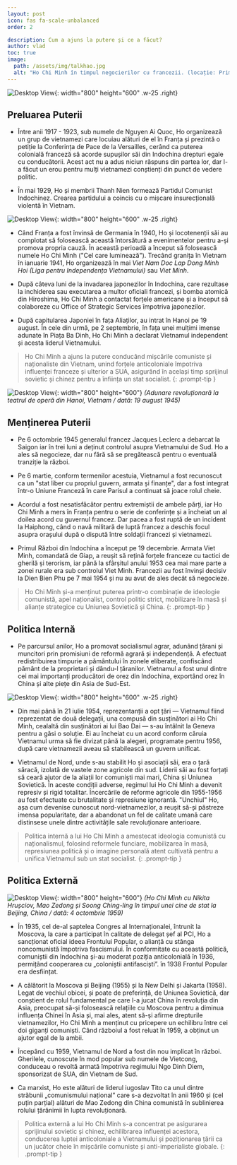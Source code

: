 ```yaml
---
layout: post
icon: fas fa-scale-unbalanced
order: 2

description: Cum a ajuns la putere și ce a făcut?
author: vlad
toc: true
image:
  path: /assets/img/talkhao.jpg
  alt: "Ho Chi Minh în timpul negocierilor cu francezii. (locație: Primăria Parisului, Franța / dată: la 4 iulie 1946)"
---
```


![Desktop View](/assets/img/ICP.png){: width="800" height="600" .w-25 .right}

## Preluarea Puterii

- Între anii 1917 - 1923, sub numele de Nguyen Ai Quoc, Ho organizează un grup de vietnamezi care locuiau alături de el în Franța și prezintă o petiție la Conferința de Pace de la Versailles, cerând ca puterea colonială franceză să acorde supușilor săi din Indochina drepturi egale cu conducătorii. Acest act nu a adus niciun răspuns din partea lor, dar l-a făcut un erou pentru mulți vietnamezi conștienți din punct de vedere politic.

- În mai 1929, Ho și membrii Thanh Nien formează Partidul Comunist Indochinez. Crearea partidului a coincis cu o mișcare insurecțională violentă în Vietnam.

![Desktop View](/assets/img/vietminh.png){: width="800" height="600" .w-25 .right}

- Când Franța a fost învinsă de Germania în 1940, Ho și locotenenții săi au complotat să folosească această întorsătură a evenimentelor pentru a-și promova propria cauză. În această perioadă a început să folosească numele Ho Chi Minh ("Cel care luminează"). Trecând granița în Vietnam în ianuarie 1941, Ho organizează în mai _Viet Nam Doc Lap Dong Minh Hoi (Liga pentru Independența Vietnamului)_ sau _Viet Minh_.

- După câteva luni de la invadarea japonezilor în Indochina, care rezultase la inchiderea sau executarea a multor oficiali francezi, și bomba atomică din Hiroshima, Ho Chi Minh a contactat forțele americane și a început să colaboreze cu Office of Strategic Services împotriva japonezilor.

- După capitularea Japoniei în fața Aliaților, au intrat în Hanoi pe 19 august. În cele din urmă, pe 2 septembrie, în fața unei mulțimi imense adunate în Piața Ba Dinh, Ho Chi Minh a declarat Vietnamul independent și acesta liderul Vietnamului.

> Ho Chi Minh a ajuns la putere conducând mișcările comuniste și naționaliste din Vietnam, unind forțele anticoloniale împotriva influenței franceze și ulterior a SUA, asigurând în același timp sprijinul sovietic și chinez pentru a înființa un stat socialist.
{: .prompt-tip }

![Desktop View](/assets/img/independentasf.jpg){: width="800" height="600"}
_(Adunare revoluționară la teatrul de operă din Hanoi, Vietnam / dată: 19 august 1945)_
## Menținerea Puterii

- Pe 6 octombrie 1945 generalul francez Jacques Leclerc a debarcat la Saigon iar în trei luni a deținut controlul asupra Vietnamului de Sud. Ho a ales să negocieze, dar nu fără să se pregătească pentru o eventuală tranziție la război.

- Pe 6 martie, conform termenilor acestuia, Vietnamul a fost recunoscut ca un "stat liber cu propriul guvern, armata și finanțe", dar a fost integrat într-o Uniune Franceză în care Parisul a continuat să joace rolul cheie.

- Acordul a fost nesatisfăcător pentru extremiștii de ambele părți, iar Ho Chi Minh a mers în Franța pentru o serie de conferințe și a încheiat un al doilea acord cu guvernul francez. Dar pacea a fost ruptă de un incident la Haiphong, când o navă militară de luptă francez a deschis focul asupra orașului după o dispută între soldații francezi și vietnamezi.

- Primul Război din Indochina a început pe 19 decembrie. Armata Viet Minh, comandată de Giap, a reușit să rețină forțele franceze cu tactici de gherilă și terorism, iar până la sfârșitul anului 1953 cea mai mare parte a zonei rurale era sub controlul Viet Minh. Francezii au fost învinși decisiv la Dien Bien Phu pe 7 mai 1954 și nu au avut de ales decât să negocieze.

> Ho Chi Minh și-a menținut puterea printr-o combinație de ideologie comunistă, apel naționalist, control politic strict, mobilizare în masă și alianțe strategice cu Uniunea Sovietică și China.
{: .prompt-tip }

## Politica Internă
- Pe parcursul anilor, Ho a promovat socialismul agrar, adunând țărani și muncitori prin promisiuni de reformă agrară și independență. A efectuat redistribuirea timpurie a pământului în zonele eliberate, confiscând pământ de la proprietari și dându-l țăranilor. Vietnamul a fost unul dintre cei mai importanți producători de orez din Indochina, exportând orez în China și alte piețe din Asia de Sud-Est.

![Desktop View](/assets/img/vietnammap.webp){: width="800" height="600" .w-25 .right}

- Din mai până în 21 iulie 1954, reprezentanții a opt țări — Vietnamul fiind reprezentat de două delegații, una compusă din susținători ai Ho Chi Minh, cealaltă din susținători ai lui Bao Dai — s-au întâlnit la Geneva pentru a găsi o soluție. Ei au încheiat cu un acord conform căruia Vietnamul urma să fie divizat până la alegeri, programate pentru 1956, după care vietnamezii aveau să stabilească un guvern unificat. 

- Vietnamul de Nord, unde s-au stabilit Ho și asociații săi, era o țară săracă, izolată de vastele zone agricole din sud. Liderii săi au fost forțați să ceară ajutor de la aliații lor comuniști mai mari, China și Uniunea Sovietică. În aceste condiții adverse, regimul lui Ho Chi Minh a devenit represiv și rigid totalitar. Încercările de reforme agricole din 1955-1956 au fost efectuate cu brutalitate și represiune ignorantă. "Unchiul" Ho, așa cum devenise cunoscut nord-vietnamezilor, a reușit să-și păstreze imensa popularitate, dar a abandonat un fel de calitate umană care distinsese unele dintre activitățile sale revoluționare anterioare.

> Politica internă a lui Ho Chi Minh a amestecat ideologia comunistă cu naționalismul, folosind reformele funciare, mobilizarea în masă, represiunea politică și o imagine personală atent cultivată pentru a unifica Vietnamul sub un stat socialist.
{: .prompt-tip }

## Politica Externă

![Desktop View](/assets/img/iwonderwhatsfordinner.jpg){: width="800" height="600"}
_(Ho Chi Minh cu Nikita Hrușciov, Mao Zedong și Soong Ching-ling în timpul unei cine de stat la Beijing, China / dată: 4 octombrie 1959)_

- În 1935, cel de-al șaptelea Congres al Internaționalei, întrunit la Moscova, la care a participat în calitate de delegat șef al PCI, Ho a sancționat oficial ideea Frontului Popular, o alianță cu stânga noncomunistă împotriva fascismului. În conformitate cu această politică, comuniștii din Indochina și-au moderat poziția anticolonială în 1936, permițând cooperarea cu „coloniștii antifasciști”. în 1938 Frontul Popular era desființat.

- A călătorit la Moscova și Beijing (1955) și la New Delhi și Jakarta (1958). Legat de vechiul obicei, și poate de preferință, de Uniunea Sovietică, dar conștient de rolul fundamental pe care l-a jucat China în revoluția din Asia, preocupat să-și folosească relațiile cu Moscova pentru a diminua influența Chinei în Asia și, mai ales, atent să-și afirme drepturile vietnamezilor, Ho Chi Minh a menținut cu pricepere un echilibru între cei doi giganți comuniști. Când războiul a fost reluat în 1959, a obținut un ajutor egal de la ambii.

- Începând cu 1959, Vietnamul de Nord a fost din nou implicat în război. Gherilele, cunoscute în mod popular sub numele de Vietcong, conduceau o revoltă armată împotriva regimului Ngo Dinh Diem, sponsorizat de SUA, din Vietnam de Sud.

- Ca marxist, Ho este alături de liderul iugoslav Tito ca unul dintre străbunii „comunismului național” care s-a dezvoltat în anii 1960 și (cel puțin parțial) alături de Mao Zedong din China comunistă în sublinierea rolului țărănimii în lupta revoluționară.

> Politica externă a lui Ho Chi Minh s-a concentrat pe asigurarea sprijinului sovietic și chinez, echilibrarea influenței acestora, conducerea luptei anticoloniale a Vietnamului și poziționarea țării ca un jucător cheie în mișcările comuniste și anti-imperialiste globale.
{: .prompt-tip }